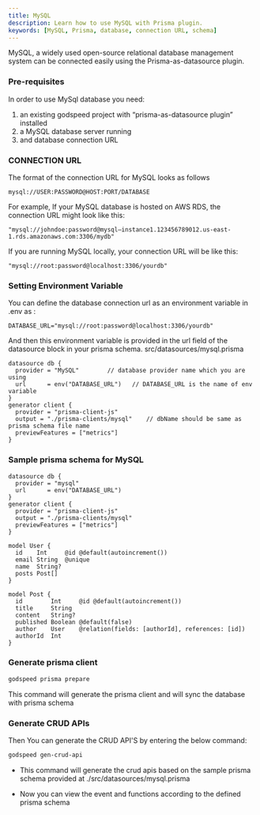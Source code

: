 ```yaml
---
title: MySQL
description: Learn how to use MySQL with Prisma plugin.
keywords: [MySQL, Prisma, database, connection URL, schema]
---
```

MySQL, a widely used open-source relational database management system can be connected easily using the Prisma-as-datasource plugin.

### Pre-requisites

In order to use MySql database you need:
 1.	an existing godspeed project with “prisma-as-datasource plugin” installed
 2.	a MySQL database server running
 3.	and database connection URL

### CONNECTION URL
The format of the connection URL for MySQL looks as follows 
```
mysql://USER:PASSWORD@HOST:PORT/DATABASE
```
For example,
If your MySQL database is hosted on AWS RDS, the connection URL might look like this:
```
"mysql://johndoe:password@mysql–instance1.123456789012.us-east-1.rds.amazonaws.com:3306/mydb"
```

If you are running MySQL locally, your connection URL will be like this:
```
"mysql://root:password@localhost:3306/yourdb"
```

### Setting Environment Variable
You can define the database connection url as an environment variable in .env as :
```
DATABASE_URL="mysql://root:password@localhost:3306/yourdb"
```
And then this environment variable is provided in the url field of the datasource block in your prisma schema.
src/datasources/mysql.prisma

```
datasource db {
  provider = "MySQL"        // database provider name which you are using
  url      = env("DATABASE_URL")   // DATABASE_URL is the name of env variable
}
generator client {
  provider = "prisma-client-js"
  output = "./prisma-clients/mysql"    // dbName should be same as prisma schema file name
  previewFeatures = ["metrics"]
}
```

### Sample prisma schema for MySQL

```
datasource db {
  provider = "mysql"
  url      = env("DATABASE_URL")
}
generator client {
  provider = "prisma-client-js"
  output = "./prisma-clients/mysql"
  previewFeatures = ["metrics"]
}

model User {
  id    Int     @id @default(autoincrement())
  email String  @unique
  name  String?
  posts Post[]
}

model Post {
  id        Int     @id @default(autoincrement())
  title     String
  content   String?
  published Boolean @default(false)
  author    User    @relation(fields: [authorId], references: [id])
  authorId  Int
}
```

### Generate prisma client
```bash
godspeed prisma prepare
```
This command will generate the prisma client and will sync the database with prisma schema

### Generate CRUD APIs
Then You can generate the CRUD API'S by entering the below command:
```bash
godspeed gen-crud-api
```
* This command will generate the crud apis based on the sample prisma schema provided at ./src/datasources/mysql.prisma

* Now you can view the event and functions according to the defined prisma schema